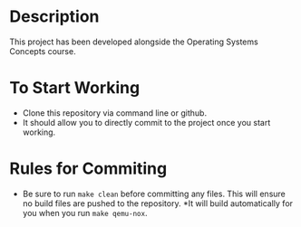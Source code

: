 # Description
This project has been developed alongside the Operating Systems Concepts course.

# To Start Working
- Clone this repository via command line or github. 
- It should allow you to directly commit to the project once you start working.

# Rules for Commiting
- Be sure to run ```make clean``` before committing any files. This will ensure no build files are pushed to the repository. *It will build automatically for you when you run ```make qemu-nox```.
